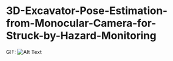 # 3D-Excavator-Pose-Estimation-from-Monocular-Camera-for-Struck-by-Hazard-Monitoring

GIF:
![Alt Text](https://github.com/QAQAQAQAQAQ/3D-Excavator-Pose-Estimation-from-Monocular-Camera-for-Struck-by-Hazard-Monitoring/blob/main/ezgif-5-04883e16e0.gif)
